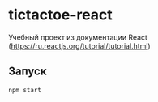 # tictactoe-react

Учебный проект из документации React (https://ru.reactjs.org/tutorial/tutorial.html)


## Запуск 

```
npm start
```
